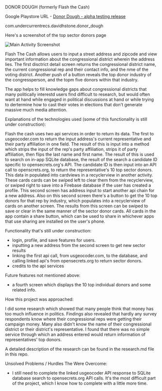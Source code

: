 DONOR DOUGH (formerly Flash the Cash)

Google Playstore URL - <a href="https://play.google.com/store/apps/details?id=com.undercurrentrecs.davidhstone.donor_dough">Donor Dough - alpha testing release</a>


com.undercurrentrecs.davidhstone.donor_dough


Here's a screenshot of the top sector donors page

![Main Activity Screenshot](/../master/screenshots/Main_Screen.png?raw=true "Main Activity Screenshot")


Flash The Cash allows users to input a street address and zipcode and view important information about the congressional district wherein the address lies. The first disctrict detail screen returns the congressional district name, the current congressional rep and their contact info, and the nme of the voting district. Another push of a button reveals the top donor industry of the congressperson, and the topm five donors within that industry.

The app helps to fill knowledge gaps about congressional districts that many politically interestd users find difficult to research, but would often want at hand while engaged in political discussions at hand or while trying to dertermine how to cast their votes in elections that don't generate massive much media attention. 


Explanations of the technologies used (some of this functionality is still under construction):

Flash the cash uses two api services in order to return its data. The first to usgeocoder.com to return the input address's current representative and their party affiliation in one field. The result of this is input into a method which strips the input of the rep's party affiliation, strips it of party affiliation, then flips the last name and first name. The result of this is used to search on in-app SQLite database, the result of the search a candidate ID specific to opensecrets.org's API. The candidate ID is then input into an API call to openscrets.org, to return the representative's 10 top sector donors. This data in populated into cardviews in a recyclerview in another activity. These cards cards can be swiped left to clear them from the recyclerview, or swiped right to save into a Firebase database if the user has created a profile. This second screen has address input to start another api chain for a new address. Also on this second screen there's a button to get the 10 top donors for that rep by industry, which populates into a recyclerview of cards on another screen. The results from this screen can be swiped to save or clear in the same manner of the sector donor cards. All cards in the app contain a share button, which can be used to share in whichever apps that use sharing are installed on the user's phone.

Functionality that's still under construction:

- login, profile, and save features for users.
- inputting a new address from the second screen to get new sector results
- linking the first api call, from usgeocoder.com, to the database, and calling linked api's from opensecrets.org to return sector donors.
- credits to the api services

Future features not mentioned above:

- a fourth screen which displays the 10 top individual donors and some related info.

How this project was approached:

I did some research which showed that many people think that money has too much influence in politics. Findings also revealed that hardly any survey respondents know where their congressional reps were getting their campaign money. Many also didn't know the name of their congressional district or their district's representative. I found that there was no simple service through which an address entered would return information of representatives' top donors. 

A detailed description of the research can be found in the research.md file in this repo.

Unsolved Problems / Hurdles The Were Overcome:

- I still need to complete the linked usgeocoder API response to SQLite database search to opensecrets.org API calls. It's the most
	difficult part of the project, which I know how to complete with a little more time. 
